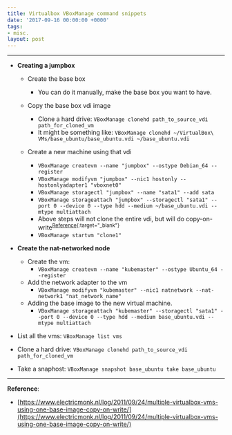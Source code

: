 ```yaml
---
title: Virtualbox VBoxManage command snippets 
date: '2017-09-16 00:00:00 +0000'
tags:
- misc.
layout: post
---
```


---


* **Creating a jumpbox**
    * Create the base box
        * You can do it manually, make the base box you want to have.
    * Copy the base box vdi image
        * Clone a hard drive: `VBoxManage clonehd path_to_source_vdi path_for_cloned_vm`
        * It might be something like: `VBoxManage clonehd ~/VirtualBox\ VMs/base_ubuntu/base_ubuntu.vdi ~/base_ubuntu.vdi`

    * Create a new machine using that vdi
        * `VBoxManage createvm --name "jumpbox" --ostype Debian_64 --register`
        * `VBoxManage modifyvm "jumpbox" --nic1 hostonly --hostonlyadapter1 "vboxnet0"`
        * `VBoxManage storagectl "jumpbox" --name "sata1" --add sata`
        * `VBoxManage storageattach "jumpbox" --storagectl "sata1" --port 0 --device 0 --type hdd --medium ~/base_ubuntu.vdi --mtype multiattach`
        * Above steps will not clone the entire vdi, but will do copy-on-write<sup>[Reference](https://www.electricmonk.nl/log/2011/09/24/multiple-virtualbox-vms-using-one-base-image-copy-on-write/){:target="_blank"}</sup>
        * `VBoxManage startvm "clone1"`

* **Create the nat-networked node**
    * Create the vm:
        * `VBoxManage createvm --name "kubemaster" --ostype Ubuntu_64 --register`
    * Add the network adapter to the vm
        * `VBoxManage modifyvm "kubemaster" --nic1 natnetwork --nat-network1 "nat_network_name"`
    * Adding the base image to the new virtual machine. 
        * `VBoxManage storageattach "kubemaster" --storagectl "sata1" --port 0 --device 0 --type hdd --medium base_ubuntu.vdi --mtype multiattach`



* List all the vms: `VBoxManage list vms`
* Clone a hard drive: `VBoxManage clonehd path_to_source_vdi path_for_cloned_vm`
* Take a snaphost: `VBoxManage snapshot base_ubuntu take base_ubuntu`


---
**Reference**:
* [https://www.electricmonk.nl/log/2011/09/24/multiple-virtualbox-vms-using-one-base-image-copy-on-write/](https://www.electricmonk.nl/log/2011/09/24/multiple-virtualbox-vms-using-one-base-image-copy-on-write/)

